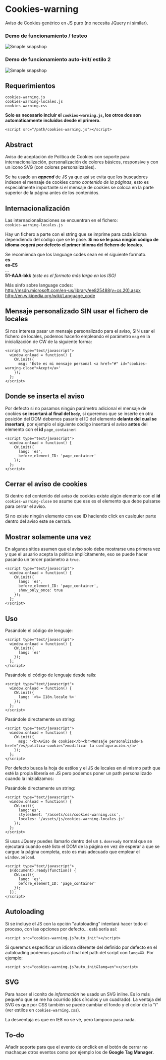 Cookies-warning
===============

Aviso de Cookies genérico en JS puro (no necesita JQuery ni similar).

<h3>Demo de funcionamiento / testeo</h3>

![Smaple snapshop](https://raw.github.com/carloscabo/cookies-warning/master/snapshot.png)

<h3>Demo de funcionamiento auto-init/ estilo 2</h3>

![Smaple snapshop](https://raw.github.com/carloscabo/cookies-warning/master/snapshot2.png)

## Requerimientos

`cookies-warning.js`  
`cookies-warning-locales.js`  
`cookies-warning.css`

**Solo es necesario incluir el `cookies-warning.js`, los otros dos son automáticamente incluídos desde el primero.**

`<script src="/path/cookies-warning.js"></script>`

## Abstract

Aviso de aceptación de Política de Cookies con soporte para internacionalización, personalización de colores básicos, responsive y con un icono SVG (con colores personalizables).

Se ha usado un **_append_** de JS ya que así se evita que los buscadores indexen el mensaje de cookies como _contenido de la páginas_, esto es especialmente importante si el mensaje de cookies se coloca en la parte superior de la página antes de los contenidos.

## Internacionalización

Las internacionalizaciones se encuentran en el fichero:  
`cookies-warning-locales.js`

Hay un fichero a parte con el string que se imprime para cada idioma dependiendo del código que se le pase. **Si no se le pasa ningún código de idioma cogerá por defecto el primer idioma del fichero de locales**.

Se recomienda que los language codes sean en el siguiente formato.  
**es**  
**es-ES**  
...  
**51-AAA-bkk** _(este es el formato más largo en los ISO)_  

Más sinfo sobre language codes:  
<http://msdn.microsoft.com/en-us/library/ee825488(v=cs.20).aspx>  
<http://en.wikipedia.org/wiki/Language_code>

## Mensaje personalizado SIN usar el fichero de locales

Si nos interesa pasar un mensaje personalizado para el aviso, SIN usar el fichero de locales, podemos hacerlo empleando el parámetro `msg` en la inicialización de CW de la siguiente forma:

    <script type="text/javascript">
      window.onload = function() {
        CW.init({
          msg: 'Este es mi mensaje personal <a href="#" id="cookies-warning-close">Acept</a>'
        });
      };
    </script>

## Donde se inserta el aviso

Por defecto si no pasamos ningún parámetro adicional el mensaje de cookies **se insertará al final del `body`**, si queremos que se inserte en otra posición del DOM debemos pasarle el ID del elemento **delante del cual se insertará**, por ejemplo el siguiente código insertará el aviso **antes** del elemento con el **id** `page_container`:

    <script type="text/javascript">
      window.onload = function() {
        CW.init({
          lang: 'es',
          before_element_ID: 'page_container'
        });
      };
    </script>

## Cerrar el aviso de cookies

Si dentro del contenido del aviso de cookies existe algún elemento con el **id** `cookies-warning-close` se asume que ese es el elemento que debe pulsarse para cerrar el aviso.

Si no existe ningún elemento con ese ID haciendo click en cualquier parte dentro del aviso este se cerrará.

## Mostrar solamente una vez

En algunos sitios asumen que el aviso solo debe mostrarse una primera vez y que el usuario acepta la política implícitamente, eso se puede hacer pasando un tercer parámetro a `true`.

    <script type="text/javascript">
      window.onload = function() {
        CW.init({
          lang: 'es',
          before_element_ID: 'page_container',
          show_only_once: true
        });
      };
    </script>

## Uso

Pasándole el código de lenguaje:

    <script type="text/javascript">
      window.onload = function() {
        CW.init({
          lang: 'es'
        });
      };
    </script>

Pasándole el código de lenguaje desde rails:

    <script type="text/javascript">
      window.onload = function() {
        CW.init({
          lang: '<%= I18n.locale %>'
        });
      };
    </script>

Pasándole directamente un string:

    <script type="text/javascript">
      window.onload = function() {
        CW.init({
          msg: '<b>Aviso de cookies</b><br>Mensaje personalizado<a href="/es/politica-cookies">modificar la configuración.</a>'
        });
      };
    </script>

Por defecto busca la hoja de estilos y el JS de locales en el mismo path que esté la propia librería en JS pero podemos poner un path personalizado cuando la inizializamos:

Pasándole directamente un string:

    <script type="text/javascript">
      window.onload = function() {
        CW.init({
          lang:'es',
          stylesheet: '/assets/css/cookies-warning.css',
          locales: '/assets/js/cookies-warning-locales.js'
        });
      };
    </script>

Si usas JQuery puedes llamarlo dentro del un `$.domready` normal que se ejecutará cuando esté listo el DOM de la página en vez de esperar a que se cargue la página completa, esto es más adecuado que emplear el `window.onload`.

    <script type="text/javascript">
      $(document).ready(function() {
        CW.init({
          lang: 'es',
          before_element_ID: 'page_container'
        });
      });
    </script>
    
## Autoloading

Si se incluye el JS con la opción "autoloading" intentará hacer todo el proceso, con las opciones por defecto... está sería así:

    <script src="cookies-warning.js?auto_init"></script>
    
Si queremos especificar un idioma diferente del definido por defecto en el autoloading podemos pasarlo al final del path del script con `lang=XX`. Por ejemplo:

    <script src="cookies-warning.js?auto_init&lang=en"></script>

## SVG

Para hacer el iconito de _información_ he usado un SVG inline. Es lo más pequeño que se me ha ocurrido (dos círculos y un cuadrado). La ventaja del SVG es que por CSS también se puede cambiar el fondo y el color de la "i" (ver estilos en `cookies-warning.css`).

La desventaja es que en IE8 no se vé, pero tampoco pasa nada.

## To-do

Añadir soporte para que el evento de onclick en el botón de cerrar no machaque otros eventos como por ejemplo los de **Google Tag Manager**.
